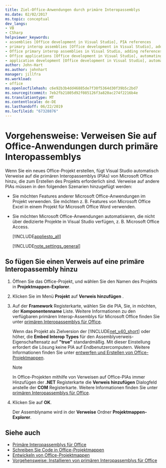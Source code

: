 ```yaml
---
title: Ziel-Office-Anwendungen durch primäre Interopassemblys
ms.date: 02/02/2017
ms.topic: conceptual
dev_langs:
- VB
- CSharp
helpviewer_keywords:
- assemblies [Office development in Visual Studio], PIA references
- primary interop assemblies [Office development in Visual Studio], adding references to
- Office primary interop assemblies in Visual Studio, adding references to
- Office applications [Office development in Visual Studio], automating
- application development [Office development in Visual Studio], automating
author: John-Hart
ms.author: johnhart
manager: jillfra
ms.workload:
- office
ms.openlocfilehash: c6e92b3b4dd46885de7f30f5364d30f39b5c2bd7
ms.sourcegitcommit: 7eb2fb21805d92f085126f3a820ac274f2216b4e
ms.translationtype: MT
ms.contentlocale: de-DE
ms.lasthandoff: 06/22/2019
ms.locfileid: "67328876"
---
```

# <a name="how-to-target-office-applications-through-primary-interop-assemblies"></a>Vorgehensweise: Verweisen Sie auf Office-Anwendungen durch primäre Interopassemblys
  Wenn Sie ein neues Office-Projekt erstellen, fügt Visual Studio automatisch Verweise auf die primären Interopassemblys (PIAs) von Microsoft Office hinzu, die zum Erstellen des Projekts erforderlich sind. Verweise auf andere PIAs müssen in den folgenden Szenarien hinzugefügt werden:

- Sie möchten Features anderer Microsoft Office-Anwendungen im Projekt verwenden. Sie möchten z. B. Features von Microsoft Office Excel in einem Projekt für Microsoft Office Word verwenden.

- Sie möchten Microsoft Office-Anwendungen automatisieren, die nicht über dedizierte Projekte in Visual Studio verfügen, z. B. Microsoft Office Access.

  [!INCLUDE[appliesto_all](../vsto/includes/appliesto-all-md.md)]

  [!INCLUDE[note_settings_general](../sharepoint/includes/note-settings-general-md.md)]

## <a name="to-add-a-reference-to-a-primary-interop-assembly"></a>So fügen Sie einen Verweis auf eine primäre Interopassembly hinzu

1. Öffnen Sie das Office-Projekt, und wählen Sie den Namen des Projekts in **Projektmappen-Explorer**.

2. Klicken Sie im Menü **Projekt** auf **Verweis hinzufügen** .

3. Auf der **Framework** Registerkarte, wählen Sie die PIA, Sie, in möchten, der **Komponentenname** Liste. Weitere Informationen zu den verfügbaren primären Interop-Assemblys für Microsoft Office finden Sie unter [primären Interopassemblys für Office](../vsto/office-primary-interop-assemblies.md).

     Wenn das Projekt als Zielversion der [!INCLUDE[net_v40_short](../sharepoint/includes/net-v40-short-md.md)] oder höher, die **Embed Interop Types** für den Assemblyverweis-Eigenschaftensatz auf **"true"** standardmäßig. Mit dieser Einstellung erfordert die Lösung keine PIA auf Endbenutzercomputern. Weitere Informationen finden Sie unter [entwerfen und Erstellen von Office-Projektmappen](../vsto/designing-and-creating-office-solutions.md).

    > [!NOTE]
    > In Office-Projekten mithilfe von Verweisen auf Office-PIAs immer Hinzufügen der **.NET** Registerkarte die **Verweis hinzufügen** Dialogfeld anstelle der **COM** Registerkarte. Weitere Informationen finden Sie unter [primären Interopassemblys für Office](../vsto/office-primary-interop-assemblies.md).

4. Klicken Sie auf **OK**.

     Der Assemblyname wird in der **Verweise** Ordner **Projektmappen-Explorer**.

## <a name="see-also"></a>Siehe auch
- [Primäre Interopassemblys für Office](../vsto/office-primary-interop-assemblies.md)
- [Schreiben Sie Code in Office-Projektmappen](../vsto/writing-code-in-office-solutions.md)
- [Entwickeln von Office-Projektmappen](../vsto/developing-office-solutions.md)
- [Vorgehensweise: Installieren von primären Interopassemblys für Office](../vsto/how-to-install-office-primary-interop-assemblies.md)
